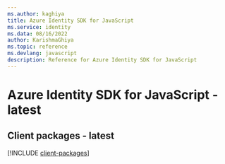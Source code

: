 ```yaml
---
ms.author: kaghiya
title: Azure Identity SDK for JavaScript
ms.service: identity
ms.data: 08/16/2022
author: KarishmaGhiya
ms.topic: reference
ms.devlang: javascript
description: Reference for Azure Identity SDK for JavaScript
---
```

# Azure Identity SDK for JavaScript - latest

## Client packages - latest
[!INCLUDE [client-packages](identity-client-index.md)]